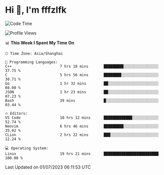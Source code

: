 # Hi 👋, I'm fffzlfk

<!--START_SECTION:waka-->
![Code Time](http://img.shields.io/badge/Code%20Time-254%20hrs%2024%20mins-blue)

![Profile Views](http://img.shields.io/badge/Profile%20Views-12-blue)

📊 **This Week I Spent My Time On** 

```text
🕑︎ Time Zone: Asia/Shanghai

💬 Programming Languages: 
C++                      7 hrs 18 mins       █████████░░░░░░░░░░░░░░░░   37.75 % 
C                        5 hrs 56 mins       ████████░░░░░░░░░░░░░░░░░   30.71 % 
Go                       1 hr 32 mins        ██░░░░░░░░░░░░░░░░░░░░░░░   08.00 % 
JSON                     1 hr 23 mins        ██░░░░░░░░░░░░░░░░░░░░░░░   07.23 % 
Bash                     39 mins             █░░░░░░░░░░░░░░░░░░░░░░░░   03.44 % 

🔥 Editors: 
VS Code                  10 hrs 12 mins      █████████████░░░░░░░░░░░░   52.74 % 
Neovim                   6 hrs 46 mins       █████████░░░░░░░░░░░░░░░░   35.02 % 
CLion                    2 hrs 22 mins       ███░░░░░░░░░░░░░░░░░░░░░░   12.24 % 

💻 Operating System: 
Linux                    19 hrs 21 mins      █████████████████████████   100.00 % 
```


 Last Updated on 01/07/2023 06:11:53 UTC
<!--END_SECTION:waka-->
